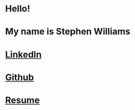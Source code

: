 # Hello!
# My name is Stephen Williams
# [LinkedIn](https://www.linkedin.com/in/stephen-williams-7843271a3/)
# [Github](https://github.com/Svalentinow)
# [Resume]([https://github.com/Svalentinow](https://github.com/Svalentinow/svalentinow.github.io/blob/database/Stephen%20Williams_Resume_2023-1.pdf))

